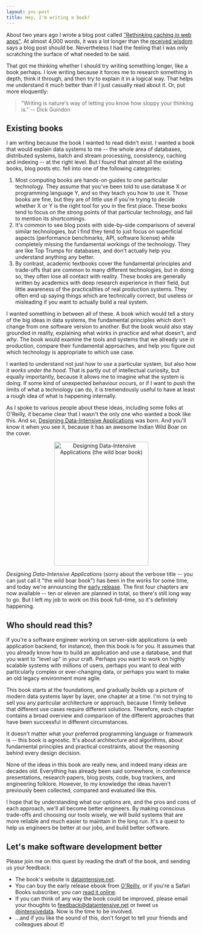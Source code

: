 ```yaml
---
layout: ync-post
title: Hey, I'm writing a book!
---
```


About two years ago I wrote a blog post called
["Rethinking caching in web apps"](/2012/10/01/rethinking-caching-in-web-apps.html).
At almost 4,000 words, it was a lot longer than the
[received wisdom](http://blog.bufferapp.com/the-ideal-length-of-everything-online-according-to-science)
says a blog post should be. Nevertheless I had the feeling that I was only scratching
the surface of what needed to be said.

That got me thinking whether I should try writing something longer, like a book perhaps.
I love writing because it forces me to research something in depth, think it through,
and then try to explain it in a logical way. That helps me understand it much better
than if I just casually read about it. Or, put more eloquently:

> "Writing is nature's way of letting you know how sloppy your thinking is."
> -- Dick Guindon


Existing books
--------------

I am writing because the book I wanted to read didn't exist. I wanted a book that
would explain data systems to me -- the whole area of databases, distributed systems,
batch and stream processing, consistency, caching and indexing -- at the right level.
But I found that almost all the existing books, blog posts etc. fell into one of the
following categories:

1. Most computing books are hands-on guides to one particular technology. They assume that
   you've been told to use database X or programming language Y, and so they teach you
   how to use it. Those books are fine, but they are of little use if you're trying to
   decide whether X or Y is the right tool for you in the first place. These books tend to
   focus on the strong points of that particular technology, and fail to mention its
   shortcomings.
2. It's common to see blog posts with side-by-side comparisons of several similar
   technologies, but I find they tend to just focus on superficial aspects (performance
   benchmarks, API, software license) while completely missing the fundamental workings
   of the technology. They are like Top Trumps for databases, and don't actually help you
   understand anything any better.
3. By contrast, academic textbooks cover the fundamental principles and trade-offs that
   are common to many different technologies, but in doing so, they often lose all
   contact with reality. These books are generally written by academics with deep research
   experience in their field, but little awareness of the practicalities of real
   production systems. They often end up saying things which are technically correct,
   but useless or misleading if you want to actually build a real system.

I wanted something in between all of these. A book which would tell a story of the big ideas in
data systems, the fundamental principles which don't change from one software version to
another. But the book would also stay grounded in reality, explaining what works in practice
and what doesn't, and *why*. The book would examine the tools and systems that we already
use in production, compare their fundamental approaches, and help you figure out which
technology is appropriate to which use case.

I wanted to understand not just how to *use* a particular system, but also how it *works under
the hood*. That is partly out of intellectual curiosity, but equally importantly, because it
allows me to imagine what the system is doing. If some kind of unexpected behaviour occurs, or
if I want to push the limits of what a technology can do, it is tremendously useful to have
at least a rough idea of what is happening internally.

As I spoke to various people about these ideas, including some folks at O'Reilly, it became
clear that I wasn't the only one who wanted a book like this. And so,
[Designing Data-Intensive Applications](http://dataintensive.net/) was born.
And you'll know it when you see it, because it has an awesome Indian Wild Boar on the cover.

<p style="text-align: center"><a href="http://dataintensive.net"
  title="Designing Data-Intensive Applications (the wild boar book)"><img src="/2014/09/book-cover.png"
  alt="Designing Data-Intensive Applications (the wild boar book)" width="250" height="328"></a>
</p>

*Designing Data-Intensive Applications* (sorry about the verbose title -- you can just call it
"the wild boar book") has been in the works for some time, and today we're announcing the
[early release](http://shop.oreilly.com/product/0636920032175.do). The first four chapters
are now available -- ten or eleven are planned in total, so there's still long way to go.
But I left my job to work on this book full-time, so it's definitely happening.


Who should read this?
---------------------

If you're a software engineer working on server-side applications (a web application backend,
for instance), then this book is for you. It assumes that you already know how to build an
application and use a database, and that you want to "level up" in your craft. Perhaps you
want to work on highly scalable systems with millions of users, perhaps you want to deal with
particularly complex or ever-changing data, or perhaps you want to make an old legacy
environment more agile.

This book starts at the foundations, and gradually builds up a picture of modern data systems
layer by layer, one chapter at a time. I'm not trying to sell you any particular architecture
or approach, because I firmly believe that different use cases require different solutions.
Therefore, each chapter contains a broad overview and comparison of the different approaches
that have been successful in different circumstances.

It doesn't matter what your preferred programming language or framework is -- this book is
agnostic. It's about architecture and algorithms, about fundamental principles and practical
constraints, about the reasoning behind every design decision.

None of the ideas in this book are really new, and indeed many ideas are decades old.
Everything has already been said somewhere, in conference presentations, research papers,
blog posts, code, bug trackers, and engineering folklore. However, to my knowledge the ideas
haven't previously been collected, compared and evaluated like this.

I hope that by understanding what our options are, and the pros and cons of each approach,
we'll all become better engineers. By making conscious trade-offs and choosing our tools
wisely, we will build systems that are more reliable and much easier to maintain in the long
run. It's a quest to help us engineers be better at our jobs, and build better software.


Let's make software development better
--------------------------------------

Please join me on this quest by reading the draft of the book, and sending us your feedback:

* The book's website is [dataintensive.net](http://dataintensive.net/).
* You can buy the early release ebook from
  [O'Reilly](http://shop.oreilly.com/product/0636920032175.do), or if you're a Safari Books
  subscriber, you can [read it online](http://my.safaribooksonline.com/9781491903063).
* If you can think of any way the book could be improved, please email your thoughts to
  [feedback@dataintensive.net](mailto:feedback@dataintensive.net) or tweet us
  [@intensivedata](https://twitter.com/intensivedata). Now is the time to be involved.
* ...and if you like the sound of this, don't forget to tell your friends and colleagues
  about it!
